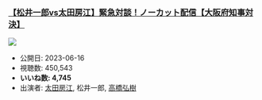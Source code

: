 ### [【松井一郎vs太田房江】緊急対談！ノーカット配信【大阪府知事対決】](https://www.youtube.com/watch?v=xKcfehVUL9U)
[![](https://img.youtube.com/vi/xKcfehVUL9U/sddefault.jpg)](https://www.youtube.com/watch?v=xKcfehVUL9U)
-   公開日: 2023-06-16
-   視聴数: 450,543
-   **いいね数: 4,745**
-   出演者: [太田房江](/rehacq_fan/people/太田房江 "wikilink"), 松井一郎, [高橋弘樹](/rehacq_fan/people/高橋弘樹 "wikilink")
